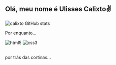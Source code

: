 ## Olá, meu nome é Ulisses Calixto✌️

![calixto GitHub stats](https://github-readme-stats.vercel.app/api?username=ulisses-calixto&show_icons=true&theme=transparent)

Por enquanto...
<div style="display: inline_block">
  <img align="center" alt="html5" src="https://img.shields.io/badge/HTML5-E34F26?style=for-the-badge&logo=html5&logoColor=white" />
  <img align="center" alt="css3" src="https://img.shields.io/badge/CSS3-1572B6?style=for-the-badge&logo=css3&logoColor=white" />
</div><br/>

por trás das cortinas...
